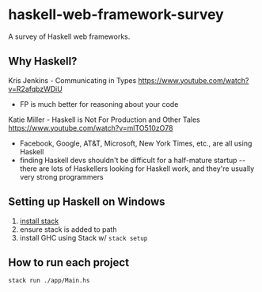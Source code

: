 # haskell-web-framework-survey

A survey of Haskell web frameworks.

## Why Haskell?

Kris Jenkins - Communicating in Types
https://www.youtube.com/watch?v=R2afqbzWDiU

- FP is much better for reasoning about your code

Katie Miller - Haskell is Not For Production and Other Tales
https://www.youtube.com/watch?v=mlTO510zO78

- Facebook, Google, AT&T, Microsoft, New York Times, etc., are all using Haskell
- finding Haskell devs shouldn't be difficult for a half-mature startup -- there are lots of Haskellers looking for Haskell work, and they're usually very strong programmers

## Setting up Haskell on Windows

1. [install stack](https://www.haskell.org/downloads/#stack)
2. ensure stack is added to path
3. install GHC using Stack w/ `stack setup`

## How to run each project

`stack run ./app/Main.hs`
